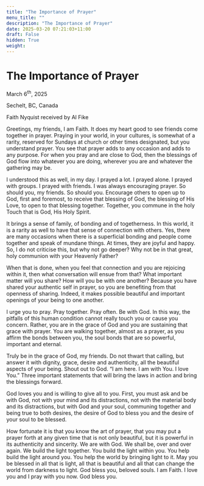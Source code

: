 ```yaml
---
title: "The Importance of Prayer"
menu_title: ""
description: "The Importance of Prayer"
date: 2025-03-20 07:21:03+11:00
draft: False
hidden: True
weight:
---
```

# The Importance of Prayer

March 6<sup>th</sup>, 2025

Sechelt, BC, Canada

Faith Nyquist received by Al Fike

Greetings, my friends, I am Faith. It does my heart good to see friends come together in prayer. Praying in your world, in your cultures, is somewhat of a rarity, reserved for Sundays at church or other times designated, but you understand prayer. You see that prayer adds to any occasion and adds to any purpose. For when you pray and are close to God, then the blessings of God flow into whatever you are doing, wherever you are and whatever the gathering may be.

I understood this as well, in my day. I prayed a lot. I prayed alone. I prayed with groups. I prayed with friends. I was always encouraging prayer. So should you, my friends. So should you. Encourage others to open up to God, first and foremost, to receive that blessing of God, the blessing of His Love, to open to that blessing together. Together, you commune in the holy Touch that is God, His Holy Spirit.

It brings a sense of family, of bonding and of togetherness. In this world, it is a rarity as well to have that sense of connection with others. Yes, there are many occasions when there is a superficial bonding and people come together and speak of mundane things. At times, they are joyful and happy. So, I do not criticise this, but why not go deeper? Why not be in that great, holy communion with your Heavenly Father?

When that is done, when you feel that connection and you are rejoicing within it, then what conversation will ensue from that? What important matter will you share? How will you be with one another? Because you have shared your authentic self in prayer, so you are benefiting from that openness of sharing. Indeed, it makes possible beautiful and important openings of your being to one another.

I urge you to pray. Pray together. Pray often. Be with God. In this way, the pitfalls of this human condition cannot really touch you or cause you concern. Rather, you are in the grace of God and you are sustaining that grace with prayer. You are walking together, almost as a prayer, as you affirm the bonds between you, the soul bonds that are so powerful, important and eternal.

Truly be in the grace of God, my friends. Do not thwart that calling, but answer it with dignity, grace, desire and authenticity, all the beautiful aspects of your being. Shout out to God. “I am here. I am with You. I love You.” Three important statements that will bring the laws in action and bring the blessings forward.

God loves you and is willing to give all to you. First, you must ask and be with God, not with your mind and its distractions, not with the material body and its distractions, but with God and your soul, communing together and being true to both desires, the desire of God to bless you and the desire of your soul to be blessed.

How fortunate it is that you know the art of prayer, that you may put a prayer forth at any given time that is not only beautiful, but it is powerful in its authenticity and sincerity. We are with God. We shall be, over and over again. We build the light together. You build the light within you. You help build the light around you. You help the world by bringing light to it.
May you be blessed in all that is light, all that is beautiful and all that can change the world from darkness to light. God bless you, beloved souls. I am Faith. I love you and I pray with you now. God bless you.

